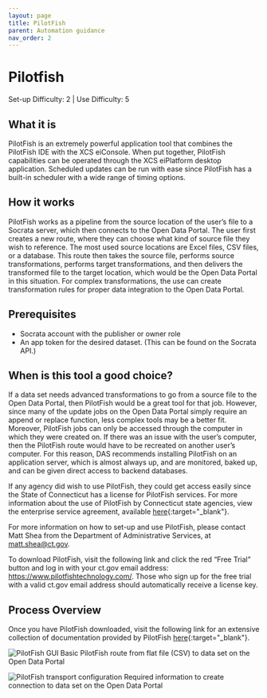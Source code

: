 ```yaml
---
layout: page
title: PilotFish
parent: Automation guidance
nav_order: 2
---
```


# Pilotfish
Set-up Difficulty: 2 | Use Difficulty: 5 

## What it is
PilotFish is an extremely powerful application tool that combines the PilotFish IDE with the XCS eiConsole. When put together, PilotFish capabilities can be operated through the XCS eiPlatform desktop application. Scheduled updates can be run with ease since PilotFish has a built-in scheduler with a wide range of timing options. 

## How it works
PilotFish works as a pipeline from the source location of the user’s file to a Socrata server, which then connects to the Open Data Portal. The user first creates a new route, where they can choose what kind of source file they wish to reference. The most used source locations are Excel files, CSV files, or a database. This route then takes the source file, performs source transformations, performs target transformations, and then delivers the transformed file to the target location, which would be the Open Data Portal in this situation. For complex transformations, the use can create transformation rules for proper data integration to the Open Data Portal. 

## Prerequisites
* Socrata account with the publisher or owner role 
* An app token for the desired dataset. (This can be found on the Socrata API.) 

## When is this tool a good choice?
If a data set needs advanced transformations to go from a source file to the Open Data Portal, then PilotFish would be a great tool for that job. However, since many of the update jobs on the Open Data Portal simply require an append or replace function, less complex tools may be a better fit. Moreover, PilotFish jobs can only be accessed through the computer in which they were created on. If there was an issue with the user’s computer, then the PilotFish route would have to be recreated on another user’s computer. For this reason, DAS recommends installing PilotFish on an application server, which is almost always up, and are monitored, baked up, and can be given direct access to backend databases. 

If any agency did wish to use PilotFish, they could get access easily since the State of Connecticut has a license for PilotFish services. For more information about the use of PilotFish by Connecticut state agencies, view the enterprise service agreement, available [here](https://portal.ct.gov/-/media/DAS/BEST/Data-Services/DASBESTeServicesEnterpriseDataIntegrationV1.pdf){:target="_blank"}.

For more information on how to set-up and use PilotFish, please contact Matt Shea from the Department of Administrative Services, at [matt.shea@ct.gov](mailto:matt.shea@ct.gov).  

To download PilotFish, visit the following link and click the red “Free Trial” button and log in with your ct.gov email address: https://www.pilotfishtechnology.com/. Those who sign up for the free trial with a valid ct.gov email address should automatically receive a license key.

## Process Overview  
Once you have PilotFish downloaded, visit the following link for an extensive collection of documentation provided by PilotFish [here](https://cms.pilotfishtechnology.com/?_ga=2.258813642.1784563989.1627481862-1295223994.1623077406){:target="_blank"}. 

![PilotFish GUI](../assets/automation_2.png)
Basic PilotFish route from flat file (CSV) to data set on the Open Data Portal

![PilotFish transport configuration](../assets/automation_3.png)
Required information to create connection to data set on the Open Data Portal
